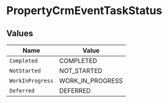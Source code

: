# PropertyCrmEventTaskStatus


## Values

| Name             | Value            |
| ---------------- | ---------------- |
| `Completed`      | COMPLETED        |
| `NotStarted`     | NOT_STARTED      |
| `WorkInProgress` | WORK_IN_PROGRESS |
| `Deferred`       | DEFERRED         |
